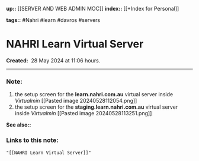 **up::** [[SERVER AND WEB ADMIN MOC]]
**index::** [[+Index for Personal]]

**tags::** #Nahri #learn #davros #servers 
# NAHRI Learn Virtual Server

**Created:**  28 May 2024 at  11:06 hours.
___
### Note:
1. the setup screen for the **learn.nahri.com.au** virtual server inside *Virtualmin*
   [[Pasted image 20240528112054.png]]
2. the setup screen for the **staging.learn.nahri.com.au** virtual server inside *Virtualmin*
   [[Pasted image 20240528113251.png]]

**See also::** 

### Links to this note:
```query
"[[NAHRI Learn Virtual Server]]"
```

